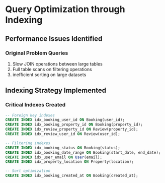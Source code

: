 
# Query Optimization through Indexing

## Performance Issues Identified

### Original Problem Queries
1. Slow JOIN operations between large tables
2. Full table scans on filtering operations
3. inefficient sorting on large datasets

## Indexing Strategy Implemented

### Critical Indexes Created
```sql
-- Foreign key indexes
CREATE INDEX idx_booking_user_id ON Booking(user_id);
CREATE INDEX idx_booking_property_id ON Booking(property_id);
CREATE INDEX idx_review_property_id ON Review(property_id);
CREATE INDEX idx_review_user_id ON Review(user_id);

-- Filtering indexes
CREATE INDEX idx_booking_status ON Booking(status);
CREATE INDEX idx_booking_date_range ON Booking(start_date, end_date);
CREATE INDEX idx_user_email ON User(email);
CREATE INDEX idx_property_location ON Property(location);

-- Sort optimization
CREATE INDEX idx_booking_created_at ON Booking(created_at);